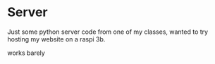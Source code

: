 # Server
Just some python server code from one of my classes, wanted to try hosting my website on a raspi 3b.

works barely
